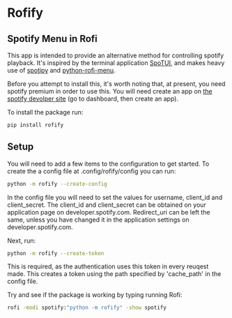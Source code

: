 # Rofify
## Spotify Menu in Rofi
This app is intended to provide an alternative method for controlling spotify playback. 
It's inspired by the terminal application [SpoTUI](https://github.com/ceuk/SpoTUI), and makes heavy use of 
[spotipy](https://github.com/plamere/spotipy) and [python-rofi-menu](https://github.com/miphreal/python-rofi-menu).

Before you attempt to install this, it's worth noting that, at present, you need spotify premium in order to use this. You will need create an app on [the spotify devolper site](https://developer.spotify.com) (go to dashboard, then create an app).

To install the package run: 
``` sh
pip install rofify
```

## Setup
You will need to add a few items to the configuration to get started.
To create the a config file at .config/rofify/config you can run:
``` sh
python -m rofify --create-config
```

In the config file you will need to set the values for username, client_id and client_secret.
The client_id and client_secret can be obtained on your application page on developer.spotify.com.
Redirect_uri can be left the same, unless you have changed it in the application settings on 
developer.spotify.com.

Next, run:
``` sh
python -m rofify --create-token
```
This is required, as the authentication uses this token in every reuqest made.
This creates a token using the path specified by 'cache_path' in the config file. 

Try and see if the package is working by typing running Rofi:
``` sh
rofi -modi spotify:"python -m rofify" -show spotify
```

